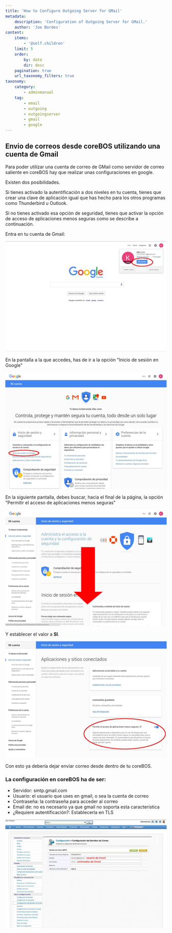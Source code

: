 ```yaml
---
title: 'How to Configure Outgoing Server for GMail'
metadata:
    description: 'Configuration of Outgoing Server for GMail.'
    author: 'Joe Bordes'
content:
    items:
        - '@self.children'
    limit: 5
    order:
        by: date
        dir: desc
    pagination: true
    url_taxonomy_filters: true
taxonomy:
    category:
        - adminmanual
    tag:
        - email
        - outgoing
        - outgoingserver
        - gmail
        - google
---
```


## Envio de correos desde coreBOS utilizando una cuenta de Gmail

Para poder utilizar una cuenta de correo de GMail como servidor de correo saliente en coreBOS hay que realizar unas configuraciones en google.

Existen dos posibilidades.

Si tienes activado la autentificación a dos niveles en tu cuenta, tienes que crear una clave de aplicación igual que has hecho para los otros programas como Thunderbird u Outlook.

Si no tienes activado esa opción de seguridad, tienes que activar la opción de acceso de aplicaciones menos seguras como se describe a continuación.

Entra en tu cuenta de Gmail:

![](app_seguras_00.jpg?width=100%)

En la pantalla a la que accedes, has de ir a la opción "Inicio de sesión en Google"

![](app_seguras_01.jpg?width=100%)

En la siguiente pantalla, debes buscar, hacia el final de la página, la opción "Permitir el acceso de aplicaciones menos seguras"

![](app_seguras_02.jpg?width=100%)


Y establecer el valor a **SI**.

![](app_seguras_03.jpg?width=100%)

Con esto ya debería dejar enviar correo desde dentro de tu coreBOS.

### La configuración en coreBOS ha de ser:

- Servidor: smtp.gmail.com
- Usuario: el usuario que uses en gmail, o sea la cuenta de correo
- Contraseña: la contraseña para acceder al correo
- Email de: no es necesario ya que gmail no soporta esta característica
- ¿Requiere autentificación?: Establecerla en TLS

![](app_seguras_04.jpg?width=100%)
